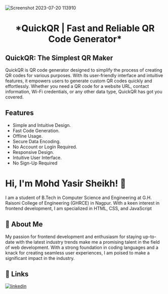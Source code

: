 ![Screenshot 2023-07-20 113910](https://github.com/mohdyasir5155/QuickQR-Fast-and-Reliable-QR-Code-Generator/assets/131906472/2bd006c7-741c-4912-b86e-0f6a2e89a799)

<h1 align=center>*QuickQR | Fast and Reliable QR Code Generator*</h1>

## QuickQR: The Simplest QR Maker

QuickQR is QR code generator designed to simplify the process of creating QR codes for various purposes. With its user-friendly interface and intuitive features, it empowers users to generate custom QR codes quickly and effortlessly. Whether you need a QR code for a website URL, contact information, Wi-Fi credentials, or any other data type, QuickQR has got you covered.
## Features

- Simple and Intuitive Design.
- Fast Code Generation.
- Offline Usage.
- Secure Data Encoding.
- No Account or Login Required.
- Responsive Design.
- Intuitive User Interface.
- No Sign-Up Required


# Hi, I'm Mohd Yasir Sheikh! 👋

I am a student of B.Tech in Computer Science and Engineering at G.H. Raisoni College of Engineering (GHRCE) in Nagpur. With a keen interest in frontend development, I am specialized in HTML, CSS, and JavaScript

## 🚀 About Me

My passion for frontend development and enthusiasm for staying up-to-date with the latest industry trends make me a promising talent in the field of web development. With a strong foundation in coding languages and a knack for creating seamless user experiences, I am poised to make a significant impact in the industry.

## 🔗 Links

[![linkedin](https://img.shields.io/badge/linkedin-0A66C2?style=for-the-badge&logo=linkedin&logoColor=white)](https://www.linkedin.com/in/mohd-sheikh-35aab2274/)
